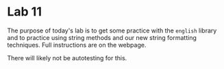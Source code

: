 # Lab 11

The purpose of today's lab is to get some practice with the `english` library and to practice using string methods and our new string formatting techniques. Full instructions are on the webpage.

There will likely not be autotesting for this.
